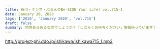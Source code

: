 ```yaml
---
title: 石川・ホンマ・ぶるんのBe-SIDE Your Life! vol.715-1
date: January 20, 2020
tags: ['2020', 'January 2020', 'vol.715']
draft: false
summary: 地方あるあるなのでしょうか？「しばらくお待ちください」情報待っています！
---
```


http://project-phi.ddo.jp/ishikawa/ishikawa715_1.mp3